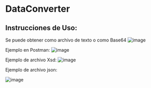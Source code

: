 # DataConverter

## Instrucciones de Uso:

Se puede obtener como archivo de texto o como Base64
![image](https://github.com/user-attachments/assets/de12bd45-d55e-4010-ad10-411047745f5f)

Ejemplo en Postman:
![image](https://github.com/user-attachments/assets/04cf4fcf-3220-4293-be8f-504751c965bb)

Ejemplo de archivo Xsd:
![image](https://github.com/user-attachments/assets/73c4a973-ae04-4de6-b238-d43cd24101cf)

Ejemplo de archivo json:

![image](https://github.com/user-attachments/assets/172f5263-23cb-4710-9202-287994fe8593)



